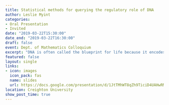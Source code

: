 ```yaml
---
title: Statistical methods for querying the regulatory role of DNA
author: Leslie Myint
categories:
- Oral Presentation
- Invited
date: "2019-03-22T15:30:00"
date_end: "2019-03-22T16:30:00"
draft: false
event: Dept. of Mathematics Colloquium
excerpt: "DNA is often called the blueprint for life because it encodes the information needed for our cells to function. A major way that DNA carries information is by encoding information needed to make proteins, a process called gene expression. However, it has been found that only a small fraction of DNA (about 1.5%) actually contains information to make proteins. What then does the rest of DNA do? A prevailing hypothesis is that much of DNA is involved in regulating its own expression. The fact that so much of DNA might fill this role makes testing these hypotheses a major focus in molecular biology research. In this talk, I'll discuss a relatively new biological assay that has been developed to test these hypotheses and the statistical methodology that we have developed to analyze data from these assays."
featured: false
layout: single
links:
- icon: images
  icon_pack: fas
  name: slides
  url: https://docs.google.com/presentation/d/1JtTMhWT8qZh9TiciD4UAHwRMJ5jGXqhqVNkSEG2O7Wg/edit?usp=sharing
location: Creighton University
show_post_time: true
---
```

